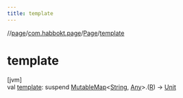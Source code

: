 ```yaml
---
title: template
---
```

//[page](../../../index.html)/[com.habbokt.page](../index.html)/[Page](index.html)/[template](template.html)



# template



[jvm]\
val [template](template.html): suspend [MutableMap](https://kotlinlang.org/api/latest/jvm/stdlib/kotlin.collections/-mutable-map/index.html)&lt;[String](https://kotlinlang.org/api/latest/jvm/stdlib/kotlin/-string/index.html), [Any](https://kotlinlang.org/api/latest/jvm/stdlib/kotlin/-any/index.html)&gt;.([R](index.html)) -&gt; [Unit](https://kotlinlang.org/api/latest/jvm/stdlib/kotlin/-unit/index.html)




